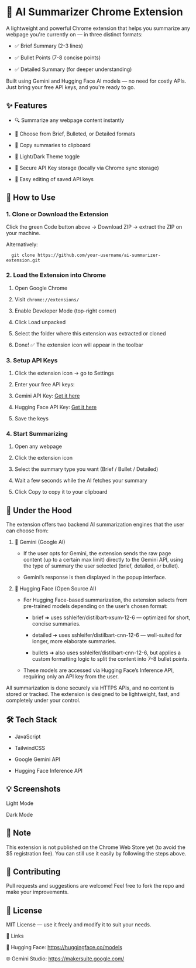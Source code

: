 # 🧠 AI Summarizer Chrome Extension

A lightweight and powerful Chrome extension that helps you summarize any webpage you're currently on — in three distinct formats:

- ✅ Brief Summary (2-3 lines)

- ✅ Bullet Points (7-8 concise points)

- ✅ Detailed Summary (for deeper understanding)

Built using Gemini and Hugging Face AI models — no need for costly APIs. Just bring your free API keys, and you're ready to go.

## ✨ Features

- 🔍 Summarize any webpage content instantly

- 🎯 Choose from Brief, Bulleted, or Detailed formats

- 💾 Copy summaries to clipboard

- 🌙 Light/Dark Theme toggle

- 🔐 Secure API Key storage (locally via Chrome sync storage)

- 🔄 Easy editing of saved API keys


## 🚀 How to Use

### 1. Clone or Download the Extension

Click the green Code button above → Download ZIP → extract the ZIP on your machine.

Alternatively:

`   git clone https://github.com/your-username/ai-summarizer-extension.git  `

### 2. Load the Extension into Chrome

1. Open Google Chrome

2. Visit `chrome://extensions/`

3. Enable Developer Mode (top-right corner)

4. Click Load unpacked

5. Select the folder where this extension was extracted or cloned

6. Done! ✅ The extension icon will appear in the toolbar

### 3. Setup API Keys

1. Click the extension icon → go to Settings

2. Enter your free API keys:

3. Gemini API Key:  [Get it here](https://aistudio.google.com/app/apikey)

4. Hugging Face API Key: [Get it here](https://huggingface.co/settings/token)

5. Save the keys

### 4. Start Summarizing

1. Open any webpage

2. Click the extension icon

3. Select the summary type you want (Brief / Bullet / Detailed)

4. Wait a few seconds while the AI fetches your summary

5. Click Copy to copy it to your clipboard

## 🧠 Under the Hood

The extension offers two backend AI summarization engines that the user can choose from:

1. 🔹 Gemini (Google AI)

    - If the user opts for Gemini, the extension sends the raw page content (up to a certain max limit) directly to the Gemini API, using the type of summary the user selected (brief, detailed, or bullet).

    - Gemini’s response is then displayed in the popup interface.

2. 🔸 Hugging Face (Open Source AI)

    - For Hugging Face-based summarization, the extension selects from pre-trained models depending on the user’s chosen format:

        - brief ➜ uses sshleifer/distilbart-xsum-12-6 — optimized for short, concise summaries.

        - detailed ➜ uses sshleifer/distilbart-cnn-12-6 — well-suited for longer, more elaborate summaries.

        - bullets ➜ also uses sshleifer/distilbart-cnn-12-6, but applies a custom formatting logic to split the content into 7–8 bullet points.

    - These models are accessed via Hugging Face’s Inference API, requiring only an API key from the user.

All summarization is done securely via HTTPS APIs, and no content is stored or tracked. The extension is designed to be lightweight, fast, and completely under your control.

## 🛠 Tech Stack

- JavaScript

- TailwindCSS

- Google Gemini API

- Hugging Face Inference API


## 💡 Screenshots

Light Mode

Dark Mode






## 📢 Note

This extension is not published on the Chrome Web Store yet (to avoid the $5 registration fee). You can still use it easily by following the steps above.

## 🤝 Contributing

Pull requests and suggestions are welcome! Feel free to fork the repo and make your improvements.

## 📄 License

MIT License — use it freely and modify it to suit your needs.

🔗 Links

🤖 Hugging Face: https://huggingface.co/models

🌐 Gemini Studio: https://makersuite.google.com/